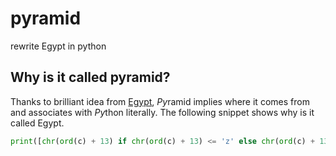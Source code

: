 # pyramid
rewrite Egypt in python

## Why is it called pyramid?
Thanks to brilliant idea from [Egypt](https://www.gson.org/egypt/egypt.html), *Py*ramid implies where it comes from and associates with *Py*thon literally. The following snippet shows why is it called Egypt.

```python
print([chr(ord(c) + 13) if chr(ord(c) + 13) <= 'z' else chr(ord(c) + 13 - 26) for c in 'rtlcg'])
```
